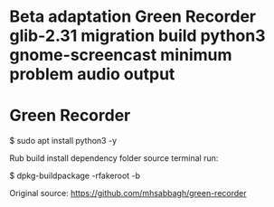 # Beta adaptation Green Recorder glib-2.31 migration build python3 gnome-screencast minimum problem audio output

# Green Recorder

$ sudo apt install python3 -y

Rub build install dependency folder source terminal run:

$ dpkg-buildpackage -rfakeroot -b
    
Original source: https://github.com/mhsabbagh/green-recorder


    
    
   




